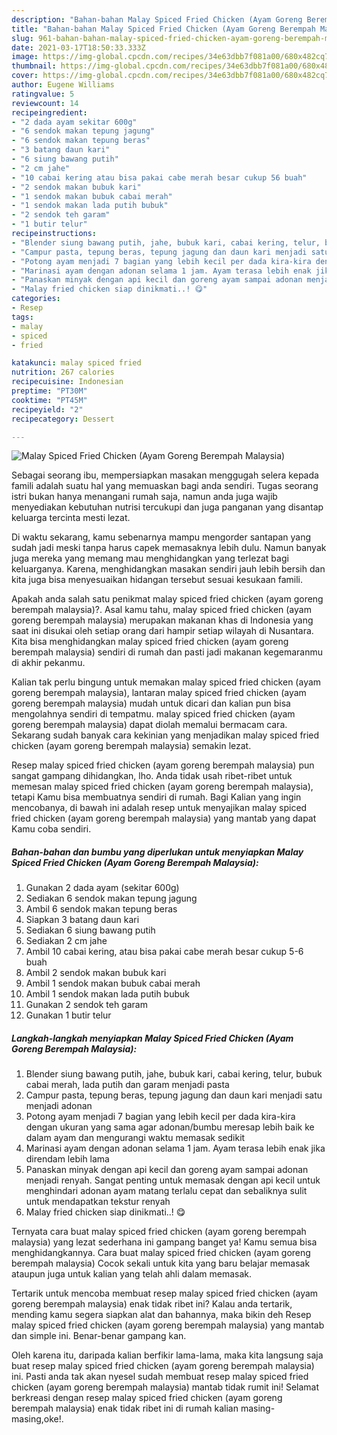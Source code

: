```yaml
---
description: "Bahan-bahan Malay Spiced Fried Chicken (Ayam Goreng Berempah Malaysia) yang lezat Untuk Jualan"
title: "Bahan-bahan Malay Spiced Fried Chicken (Ayam Goreng Berempah Malaysia) yang lezat Untuk Jualan"
slug: 961-bahan-bahan-malay-spiced-fried-chicken-ayam-goreng-berempah-malaysia-yang-lezat-untuk-jualan
date: 2021-03-17T18:50:33.333Z
image: https://img-global.cpcdn.com/recipes/34e63dbb7f081a00/680x482cq70/malay-spiced-fried-chicken-ayam-goreng-berempah-malaysia-foto-resep-utama.jpg
thumbnail: https://img-global.cpcdn.com/recipes/34e63dbb7f081a00/680x482cq70/malay-spiced-fried-chicken-ayam-goreng-berempah-malaysia-foto-resep-utama.jpg
cover: https://img-global.cpcdn.com/recipes/34e63dbb7f081a00/680x482cq70/malay-spiced-fried-chicken-ayam-goreng-berempah-malaysia-foto-resep-utama.jpg
author: Eugene Williams
ratingvalue: 5
reviewcount: 14
recipeingredient:
- "2 dada ayam sekitar 600g"
- "6 sendok makan tepung jagung"
- "6 sendok makan tepung beras"
- "3 batang daun kari"
- "6 siung bawang putih"
- "2 cm jahe"
- "10 cabai kering atau bisa pakai cabe merah besar cukup 56 buah"
- "2 sendok makan bubuk kari"
- "1 sendok makan bubuk cabai merah"
- "1 sendok makan lada putih bubuk"
- "2 sendok teh garam"
- "1 butir telur"
recipeinstructions:
- "Blender siung bawang putih, jahe, bubuk kari, cabai kering, telur, bubuk cabai merah, lada putih dan garam menjadi pasta"
- "Campur pasta, tepung beras, tepung jagung dan daun kari menjadi satu menjadi adonan"
- "Potong ayam menjadi 7 bagian yang lebih kecil per dada kira-kira dengan ukuran yang sama agar adonan/bumbu meresap lebih baik ke dalam ayam dan mengurangi waktu memasak sedikit"
- "Marinasi ayam dengan adonan selama 1 jam. Ayam terasa lebih enak jika direndam lebih lama"
- "Panaskan minyak dengan api kecil dan goreng ayam sampai adonan menjadi renyah. Sangat penting untuk memasak dengan api kecil untuk menghindari adonan ayam matang terlalu cepat dan sebaliknya sulit untuk mendapatkan tekstur renyah"
- "Malay fried chicken siap dinikmati..! 😋"
categories:
- Resep
tags:
- malay
- spiced
- fried

katakunci: malay spiced fried 
nutrition: 267 calories
recipecuisine: Indonesian
preptime: "PT30M"
cooktime: "PT45M"
recipeyield: "2"
recipecategory: Dessert

---
```



![Malay Spiced Fried Chicken (Ayam Goreng Berempah Malaysia)](https://img-global.cpcdn.com/recipes/34e63dbb7f081a00/680x482cq70/malay-spiced-fried-chicken-ayam-goreng-berempah-malaysia-foto-resep-utama.jpg)

Sebagai seorang ibu, mempersiapkan masakan menggugah selera kepada famili adalah suatu hal yang memuaskan bagi anda sendiri. Tugas seorang istri bukan hanya menangani rumah saja, namun anda juga wajib menyediakan kebutuhan nutrisi tercukupi dan juga panganan yang disantap keluarga tercinta mesti lezat.

Di waktu  sekarang, kamu sebenarnya mampu mengorder santapan yang sudah jadi meski tanpa harus capek memasaknya lebih dulu. Namun banyak juga mereka yang memang mau menghidangkan yang terlezat bagi keluarganya. Karena, menghidangkan masakan sendiri jauh lebih bersih dan kita juga bisa menyesuaikan hidangan tersebut sesuai kesukaan famili. 



Apakah anda salah satu penikmat malay spiced fried chicken (ayam goreng berempah malaysia)?. Asal kamu tahu, malay spiced fried chicken (ayam goreng berempah malaysia) merupakan makanan khas di Indonesia yang saat ini disukai oleh setiap orang dari hampir setiap wilayah di Nusantara. Kita bisa menghidangkan malay spiced fried chicken (ayam goreng berempah malaysia) sendiri di rumah dan pasti jadi makanan kegemaranmu di akhir pekanmu.

Kalian tak perlu bingung untuk memakan malay spiced fried chicken (ayam goreng berempah malaysia), lantaran malay spiced fried chicken (ayam goreng berempah malaysia) mudah untuk dicari dan kalian pun bisa mengolahnya sendiri di tempatmu. malay spiced fried chicken (ayam goreng berempah malaysia) dapat diolah memalui bermacam cara. Sekarang sudah banyak cara kekinian yang menjadikan malay spiced fried chicken (ayam goreng berempah malaysia) semakin lezat.

Resep malay spiced fried chicken (ayam goreng berempah malaysia) pun sangat gampang dihidangkan, lho. Anda tidak usah ribet-ribet untuk memesan malay spiced fried chicken (ayam goreng berempah malaysia), tetapi Kamu bisa membuatnya sendiri di rumah. Bagi Kalian yang ingin mencobanya, di bawah ini adalah resep untuk menyajikan malay spiced fried chicken (ayam goreng berempah malaysia) yang mantab yang dapat Kamu coba sendiri.

<!--inarticleads1-->

##### Bahan-bahan dan bumbu yang diperlukan untuk menyiapkan Malay Spiced Fried Chicken (Ayam Goreng Berempah Malaysia):

1. Gunakan 2 dada ayam (sekitar 600g)
1. Sediakan 6 sendok makan tepung jagung
1. Ambil 6 sendok makan tepung beras
1. Siapkan 3 batang daun kari
1. Sediakan 6 siung bawang putih
1. Sediakan 2 cm jahe
1. Ambil 10 cabai kering, atau bisa pakai cabe merah besar cukup 5-6 buah
1. Ambil 2 sendok makan bubuk kari
1. Ambil 1 sendok makan bubuk cabai merah
1. Ambil 1 sendok makan lada putih bubuk
1. Gunakan 2 sendok teh garam
1. Gunakan 1 butir telur




<!--inarticleads2-->

##### Langkah-langkah menyiapkan Malay Spiced Fried Chicken (Ayam Goreng Berempah Malaysia):

1. Blender siung bawang putih, jahe, bubuk kari, cabai kering, telur, bubuk cabai merah, lada putih dan garam menjadi pasta
1. Campur pasta, tepung beras, tepung jagung dan daun kari menjadi satu menjadi adonan
1. Potong ayam menjadi 7 bagian yang lebih kecil per dada kira-kira dengan ukuran yang sama agar adonan/bumbu meresap lebih baik ke dalam ayam dan mengurangi waktu memasak sedikit
1. Marinasi ayam dengan adonan selama 1 jam. Ayam terasa lebih enak jika direndam lebih lama
1. Panaskan minyak dengan api kecil dan goreng ayam sampai adonan menjadi renyah. Sangat penting untuk memasak dengan api kecil untuk menghindari adonan ayam matang terlalu cepat dan sebaliknya sulit untuk mendapatkan tekstur renyah
1. Malay fried chicken siap dinikmati..! 😋




Ternyata cara buat malay spiced fried chicken (ayam goreng berempah malaysia) yang lezat sederhana ini gampang banget ya! Kamu semua bisa menghidangkannya. Cara buat malay spiced fried chicken (ayam goreng berempah malaysia) Cocok sekali untuk kita yang baru belajar memasak ataupun juga untuk kalian yang telah ahli dalam memasak.

Tertarik untuk mencoba membuat resep malay spiced fried chicken (ayam goreng berempah malaysia) enak tidak ribet ini? Kalau anda tertarik, mending kamu segera siapkan alat dan bahannya, maka bikin deh Resep malay spiced fried chicken (ayam goreng berempah malaysia) yang mantab dan simple ini. Benar-benar gampang kan. 

Oleh karena itu, daripada kalian berfikir lama-lama, maka kita langsung saja buat resep malay spiced fried chicken (ayam goreng berempah malaysia) ini. Pasti anda tak akan nyesel sudah membuat resep malay spiced fried chicken (ayam goreng berempah malaysia) mantab tidak rumit ini! Selamat berkreasi dengan resep malay spiced fried chicken (ayam goreng berempah malaysia) enak tidak ribet ini di rumah kalian masing-masing,oke!.


